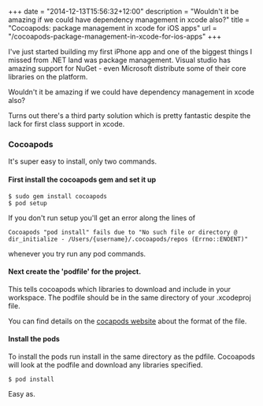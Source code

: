 +++
date = "2014-12-13T15:56:32+12:00"
description = "Wouldn't it be amazing if we could have dependency management in xcode also?"
title = "Cocoapods: package management in xcode for iOS apps"
url = "/cocoapods-package-management-in-xcode-for-ios-apps"
+++

I've just started building my first iPhone app and one of the biggest things I missed from .NET land was package management. Visual studio has amazing support for NuGet - even Microsoft distribute some of their core libraries on the platform. 

Wouldn't it be amazing if we could have dependency management in xcode also?

Turns out there's a third party solution which is pretty fantastic despite the lack for first class support in xcode.

### Cocoapods

It's super easy to install, only two commands.

#### First install the cocoapods gem and set it up

    $ sudo gem install cocoapods
    $ pod setup
    
If you don't run setup you'll get an error along the lines of

    Cocoapods "pod install" fails due to "No such file or directory @ dir_initialize - /Users/{username}/.cocoapods/repos (Errno::ENOENT)"

whenever you try run any pod commands.

#### Next create the 'podfile' for the project.

This tells cocoapods which libraries to download and include in your workspace. The podfile should be in the same directory of your .xcodeproj file.

You can find details on the [cocapods website](http://guides.cocoapods.org/syntax/podfile.html) about the format of the file.

#### Install the pods

To install the pods run install in the same directory as the pdfile. Cocoapods will look at the podfile and download any libraries specified.

    $ pod install

Easy as.